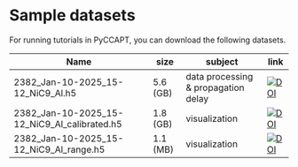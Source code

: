 # Sample datasets

For running tutorials in PyCCAPT, you can download the following datasets.

| Name                                          | size     | subject                             | link                                                                                                        |
|-----------------------------------------------|----------|-------------------------------------|-------------------------------------------------------------------------------------------------------------|
| 2382_Jan-10-2025_15-12_NiC9_Al.h5             | 5.6 (GB) | data processing & propagation delay | [![DOI](https://zenodo.org/badge/DOI/10.5281/zenodo.14673955.svg)](https://doi.org/10.5281/zenodo.14673955) |
| 2382_Jan-10-2025_15-12_NiC9_Al_calibrated.h5  | 1.8 (GB) | visualization                       | [![DOI](https://zenodo.org/badge/DOI/10.5281/zenodo.14673955.svg)](https://doi.org/10.5281/zenodo.14673955) |
| 2382_Jan-10-2025_15-12_NiC9_Al_range.h5       | 1.1 (MB) | visualization                       | [![DOI](https://zenodo.org/badge/DOI/10.5281/zenodo.14673955.svg)](https://doi.org/10.5281/zenodo.14673955) |


                                                                                                                         